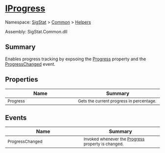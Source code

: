 # [IProgress](./IProgress.md)

Namespace: [SigStat]() > [Common](./../README.md) > [Helpers](./README.md)

Assembly: SigStat.Common.dll

## Summary
Enables progress tracking by expsoing the [Progress](../../../../../SigStat/Common/Helpers/IProgress.md) property and the [ProgressChanged](../../../../../SigStat/Common/Helpers/IProgress.md) event.

## Properties

| Name<div><a href="#"><img width=400></a></div> | Summary<div><a href="#"><img width=475></a></div> | 
| --- | --- | 
| <sub>Progress</sub> | <sub>Gets the current progress in percentage.</sub> | 


## Events

| Name<div><a href="#"><img width=400></a></div> | Summary<div><a href="#"><img width=475></a></div> | 
| --- | --- | 
| <sub>ProgressChanged</sub> | <sub>Invoked whenever the [Progress](../../../../../SigStat/Common/Helpers/IProgress.md) property is changed.</sub> | 


